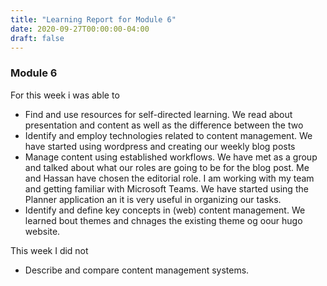 ```yaml
---
title: "Learning Report for Module 6"
date: 2020-09-27T00:00:00-04:00
draft: false
---
```


### Module 6
For this week i was able to
* Find and use resources for self-directed learning. We read about presentation and content as well as the difference between the two
* Identify and employ technologies related to content management. We have started using wordpress and creating our weekly blog posts
* Manage content using established workflows. We have met as a group and talked about what our roles are going to be for the blog post. Me and Hassan have chosen the editorial role. I am working with my team and getting familiar with Microsoft Teams. We have started using the Planner application an it is very useful in organizing our tasks. 
* Identify and define key concepts in (web) content management. We learned bout themes and chnages the existing theme og oour hugo website.

This week I did not
* Describe and compare content management systems.
